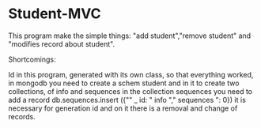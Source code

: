 # Student-MVC

This program make the simple things: "add student","remove student" and "modifies record about student".

Shortcomings:

Id in this program, generated with its own class,
so that everything worked, in mongodb you need to create a schem student and in it to create two collections,
of info and sequences in the collection sequences you need to add a record
db.sequences.insert ({"" _ id: " info "," sequences ": 0})
it is necessary for generation id and on it there is a removal and change of records.
